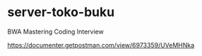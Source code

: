 # server-toko-buku
BWA Mastering Coding Interview

https://documenter.getpostman.com/view/6973359/UVeMHNka
